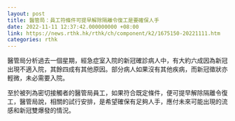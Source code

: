 ```yaml
---
layout: post
title: 醫管局：員工符條件可提早解除隔離令復工是要確保人手
date: 2022-11-11 12:37:42.000000000 +08:00
link: https://news.rthk.hk/rthk/ch/component/k2/1675150-20221111.htm
categories: rthk
---
```


醫管局分析過去一個星期，經急症室入院的新冠確診病人中，有大約六成因為新冠出現不適入院，其餘四成有其他原因。部分病人如果沒有其他疾病，而新冠徵狀亦輕微，未必需要入院。

至於被列為密切接觸者的醫管局員工，如果符合既定條件，便可提早解除隔離令復工，醫管局說，相關的試行安排，是希望確保有足夠人手，應付未來可能出現的流感和新冠雙爆發的情況。
